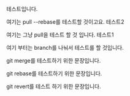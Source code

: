 테스트입니다.

여기는 pull --rebase를 테스트할 것이고요. 테스트2

여기는 그냥 pull을 테스트 할 것 입니다. 테스트1

여기 부터는 branch를 나눠서 테스트를 할 것입니다.

git merge를 테스트하기 위한 문장입니다.

git rebase를 테스트하기 위한 문장입니다.

git revert를 테스트 하기 위한 문장입니다.
